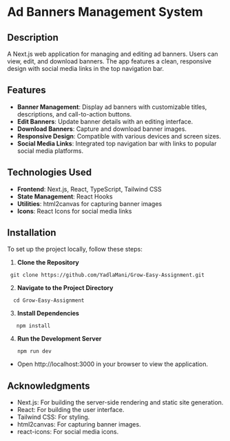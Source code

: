 # Ad Banners Management System

## Description

A Next.js web application for managing and editing ad banners. Users can view, edit, and download banners. The app features a clean, responsive design with social media links in the top navigation bar.

## Features

- **Banner Management**: Display ad banners with customizable titles, descriptions, and call-to-action buttons.
- **Edit Banners**: Update banner details with an editing interface.
- **Download Banners**: Capture and download banner images.
- **Responsive Design**: Compatible with various devices and screen sizes.
- **Social Media Links**: Integrated top navigation bar with links to popular social media platforms.

## Technologies Used

- **Frontend**: Next.js, React, TypeScript, Tailwind CSS
- **State Management**: React Hooks
- **Utilities**: html2canvas for capturing banner images
- **Icons**: React Icons for social media links

## Installation

To set up the project locally, follow these steps:

1. **Clone the Repository**
```
 git clone https://github.com/YadlaMani/Grow-Easy-Assignment.git
```
2. **Navigate to the Project Directory**
```
  cd Grow-Easy-Assignment
```
3. **Install Dependencies**
  ```
     npm install
   ```
4. **Run the Development Server**
   ```
   npm run dev

   ```

- Open http://localhost:3000 in your browser to view the application.

## Acknowledgments
- Next.js: For building the server-side rendering and static site generation.
- React: For building the user interface.
- Tailwind CSS: For styling.
- html2canvas: For capturing banner images.
- react-icons: For social media icons.
